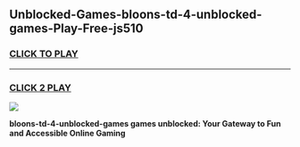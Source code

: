 
## Unblocked-Games-bloons-td-4-unblocked-games-Play-Free-js510
<h3>
<a href="https://premium76.site?title=bloons-td-4-unblocked-games&ref=24M">CLICK TO PLAY</a></h3>
<hr>

<h3>
<a href="https://premium76.site?title=bloons-td-4-unblocked-games&ref=24M">CLICK 2 PLAY</a>
  
</h3>

<a href="https://premium76.site?title=bloons-td-4-unblocked-games&ref=24M"><img src="https://clearcache.store/games.png"></a>


**bloons-td-4-unblocked-games games unblocked: Your Gateway to Fun and Accessible Online Gaming**
